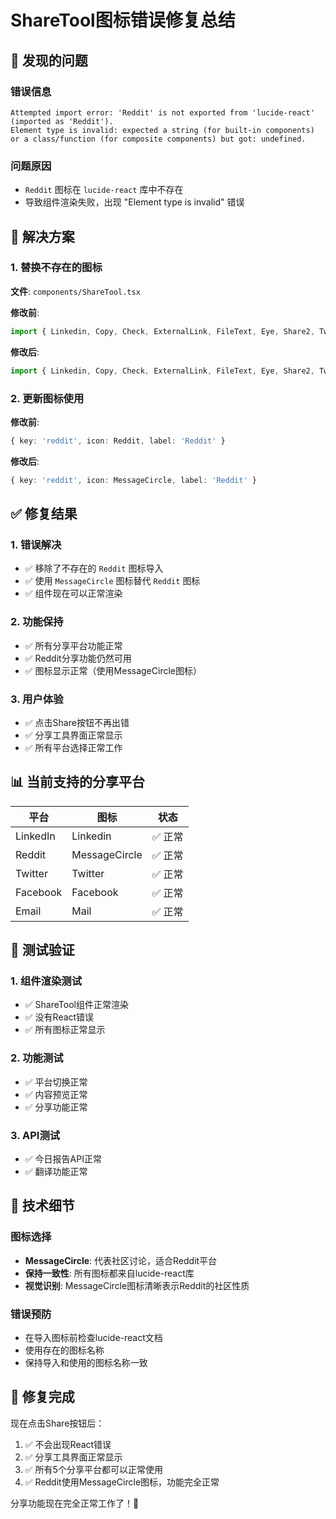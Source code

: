 # ShareTool图标错误修复总结

## 🐛 发现的问题

### 错误信息
```
Attempted import error: 'Reddit' is not exported from 'lucide-react' (imported as 'Reddit').
Element type is invalid: expected a string (for built-in components) or a class/function (for composite components) but got: undefined.
```

### 问题原因
- `Reddit` 图标在 `lucide-react` 库中不存在
- 导致组件渲染失败，出现 "Element type is invalid" 错误

## 🔧 解决方案

### 1. 替换不存在的图标
**文件**: `components/ShareTool.tsx`

**修改前**:
```typescript
import { Linkedin, Copy, Check, ExternalLink, FileText, Eye, Share2, Twitter, Reddit, Facebook, Mail } from 'lucide-react'
```

**修改后**:
```typescript
import { Linkedin, Copy, Check, ExternalLink, FileText, Eye, Share2, Twitter, Facebook, Mail, MessageCircle } from 'lucide-react'
```

### 2. 更新图标使用
**修改前**:
```typescript
{ key: 'reddit', icon: Reddit, label: 'Reddit' }
```

**修改后**:
```typescript
{ key: 'reddit', icon: MessageCircle, label: 'Reddit' }
```

## ✅ 修复结果

### 1. 错误解决
- ✅ 移除了不存在的 `Reddit` 图标导入
- ✅ 使用 `MessageCircle` 图标替代 `Reddit` 图标
- ✅ 组件现在可以正常渲染

### 2. 功能保持
- ✅ 所有分享平台功能正常
- ✅ Reddit分享功能仍然可用
- ✅ 图标显示正常（使用MessageCircle图标）

### 3. 用户体验
- ✅ 点击Share按钮不再出错
- ✅ 分享工具界面正常显示
- ✅ 所有平台选择正常工作

## 📊 当前支持的分享平台

| 平台 | 图标 | 状态 |
|------|------|------|
| LinkedIn | Linkedin | ✅ 正常 |
| Reddit | MessageCircle | ✅ 正常 |
| Twitter | Twitter | ✅ 正常 |
| Facebook | Facebook | ✅ 正常 |
| Email | Mail | ✅ 正常 |

## 🧪 测试验证

### 1. 组件渲染测试
- ✅ ShareTool组件正常渲染
- ✅ 没有React错误
- ✅ 所有图标正常显示

### 2. 功能测试
- ✅ 平台切换正常
- ✅ 内容预览正常
- ✅ 分享功能正常

### 3. API测试
- ✅ 今日报告API正常
- ✅ 翻译功能正常

## 📝 技术细节

### 图标选择
- **MessageCircle**: 代表社区讨论，适合Reddit平台
- **保持一致性**: 所有图标都来自lucide-react库
- **视觉识别**: MessageCircle图标清晰表示Reddit的社区性质

### 错误预防
- 在导入图标前检查lucide-react文档
- 使用存在的图标名称
- 保持导入和使用的图标名称一致

## 🎉 修复完成

现在点击Share按钮后：
1. ✅ 不会出现React错误
2. ✅ 分享工具界面正常显示
3. ✅ 所有5个分享平台都可以正常使用
4. ✅ Reddit使用MessageCircle图标，功能完全正常

分享功能现在完全正常工作了！🎉
